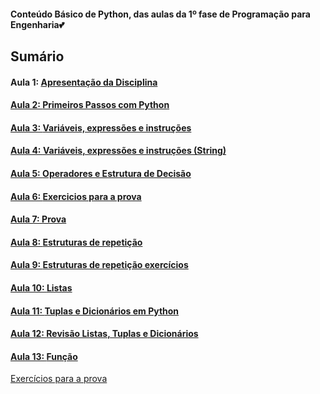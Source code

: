 <h4> Conteúdo Básico de Python, das aulas da 1º fase de Programação para Engenharia💕</h4>
<h2>Sumário</h2>
<h4>Aula 1: <a href="">Apresentação da Disciplina</h4>
<h4>Aula 2: <a href="https://github.com/MaineCalabrezi13/Programacao_Engenharia/tree/main/Aula%2028.02">Primeiros Passos com Python</h4>
<h4>Aula 3: <a href="https://github.com/MaineCalabrezi13/Programacao_Engenharia/tree/main/Aula%2006.03">Variáveis, expressões e instruções</h4>
<h4>Aula 4: <a href="https://github.com/MaineCalabrezi13/Programacao_Engenharia/tree/main/Aula.13.03">Variáveis, expressões e instruções (String)</h4>
<h4>Aula 5: <a href="https://github.com/MaineCalabrezi13/Programacao_Engenharia/tree/main/Aula%2028.02">Operadores e Estrutura de Decisão</h4>
<h4>Aula 6: <a href="https://github.com/MaineCalabrezi13/ProgramacaoParaEngenharia/tree/main/Aula%2027.03">Exercicios para a prova</h4>
<h4>Aula 7: Prova</h4>
<h4>Aula 8: <a href="https://github.com/MaineCalabrezi13/ProgramacaoParaEngenharia/tree/main/Aula%2010.04">Estruturas de repetição</h4>
<h4>Aula 9: <a href="https://github.com/MaineCalabrezi13/ProgramacaoParaEngenharia/tree/main/Aula%2017.04">Estruturas de repetição exercícios</h4>
<h4>Aula 10: <a href="https://github.com/MaineCalabrezi13/ProgramacaoParaEngenharia/tree/main/Aula%2024.04">Listas</h4>
<h4>Aula 11: <a href="https://github.com/MaineCalabrezi13/ProgramacaoParaEngenharia/tree/main/Aula%2008.05">Tuplas e Dicionários em Python</h4>
<h4>Aula 12: <a href="https://github.com/MaineCalabrezi13/ProgramacaoParaEngenharia/tree/main/Aula%2015.05">Revisão Listas, Tuplas e Dicionários</h4>
<h4>Aula 13: <a href="https://github.com/MaineCalabrezi13/ProgramacaoParaEngenharia/tree/main/Aula%2022.05">Função</a></h4><a href="https://github.com/MaineCalabrezi13/ProgramacaoParaEngenharia/tree/main/Aula%2022.05">Exercícios para a prova</a></p>




